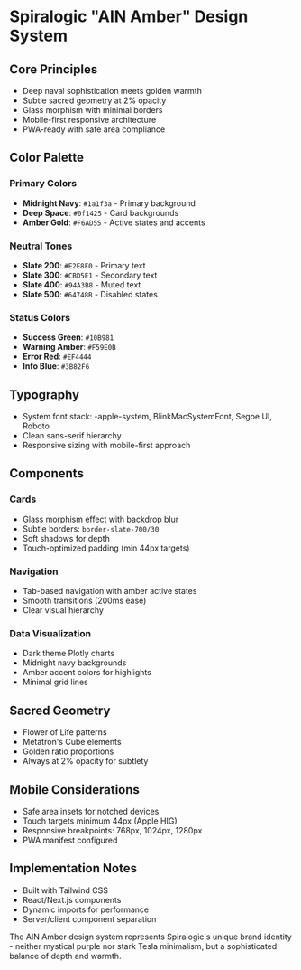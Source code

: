# Spiralogic "AIN Amber" Design System

## Core Principles
- Deep naval sophistication meets golden warmth
- Subtle sacred geometry at 2% opacity
- Glass morphism with minimal borders
- Mobile-first responsive architecture
- PWA-ready with safe area compliance

## Color Palette

### Primary Colors
- **Midnight Navy**: `#1a1f3a` - Primary background
- **Deep Space**: `#0f1425` - Card backgrounds
- **Amber Gold**: `#F6AD55` - Active states and accents

### Neutral Tones
- **Slate 200**: `#E2E8F0` - Primary text
- **Slate 300**: `#CBD5E1` - Secondary text
- **Slate 400**: `#94A3B8` - Muted text
- **Slate 500**: `#64748B` - Disabled states

### Status Colors
- **Success Green**: `#10B981`
- **Warning Amber**: `#F59E0B`
- **Error Red**: `#EF4444`
- **Info Blue**: `#3B82F6`

## Typography
- System font stack: -apple-system, BlinkMacSystemFont, Segoe UI, Roboto
- Clean sans-serif hierarchy
- Responsive sizing with mobile-first approach

## Components

### Cards
- Glass morphism effect with backdrop blur
- Subtle borders: `border-slate-700/30`
- Soft shadows for depth
- Touch-optimized padding (min 44px targets)

### Navigation
- Tab-based navigation with amber active states
- Smooth transitions (200ms ease)
- Clear visual hierarchy

### Data Visualization
- Dark theme Plotly charts
- Midnight navy backgrounds
- Amber accent colors for highlights
- Minimal grid lines

## Sacred Geometry
- Flower of Life patterns
- Metatron's Cube elements
- Golden ratio proportions
- Always at 2% opacity for subtlety

## Mobile Considerations
- Safe area insets for notched devices
- Touch targets minimum 44px (Apple HIG)
- Responsive breakpoints: 768px, 1024px, 1280px
- PWA manifest configured

## Implementation Notes
- Built with Tailwind CSS
- React/Next.js components
- Dynamic imports for performance
- Server/client component separation

The AIN Amber design system represents Spiralogic's unique brand identity - neither mystical purple nor stark Tesla minimalism, but a sophisticated balance of depth and warmth.